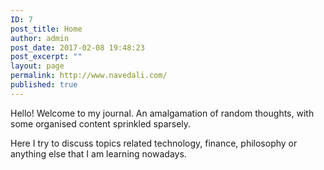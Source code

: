 ```yaml
---
ID: 7
post_title: Home
author: admin
post_date: 2017-02-08 19:48:23
post_excerpt: ""
layout: page
permalink: http://www.navedali.com/
published: true
---
```

Hello! Welcome to my journal.&nbsp;An amalgamation of random thoughts, with some organised content sprinkled sparsely.

Here I try to discuss topics related technology, finance, philosophy or anything else that I am learning&nbsp;nowadays.